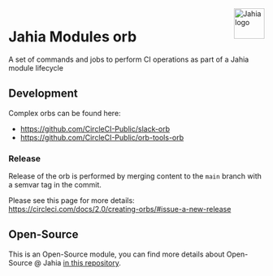<a href="https://www.jahia.com/">
    <img src="https://www.jahia.com/modules/jahiacom-templates/images/jahia-3x.png" alt="Jahia logo" title="Jahia" align="right" height="60" />
</a>

# Jahia Modules orb
A set of commands and jobs to perform CI operations as part of a Jahia module lifecycle

## Development

Complex orbs can be found here:
 * https://github.com/CircleCI-Public/slack-orb
 * https://github.com/CircleCI-Public/orb-tools-orb

### Release

Release of the orb is performed by merging content to the `main` branch with a semvar tag in the commit. 

Please see this page for more details: https://circleci.com/docs/2.0/creating-orbs/#issue-a-new-release

## Open-Source

This is an Open-Source module, you can find more details about Open-Source @ Jahia [in this repository](https://github.com/Jahia/open-source).
 

